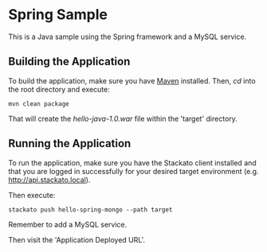Spring Sample
=============

This is a Java sample using the Spring framework and a MySQL service.

Building the Application
------------------------

To build the application, make sure you have [Maven](http://maven.apache.org/ "Maven") installed.
Then, *cd* into the root directory and execute:

	mvn clean package

That will create the *hello-java-1.0.war* file within the 'target' directory.

Running the Application
-----------------------

To run the application, make sure you have the Stackato client installed and that you are logged in successfully for your desired target environment (e.g. http://api.stackato.local).

Then execute:

	stackato push hello-spring-mongo --path target

Remember to add a MySQL service.

Then visit the 'Application Deployed URL'.
